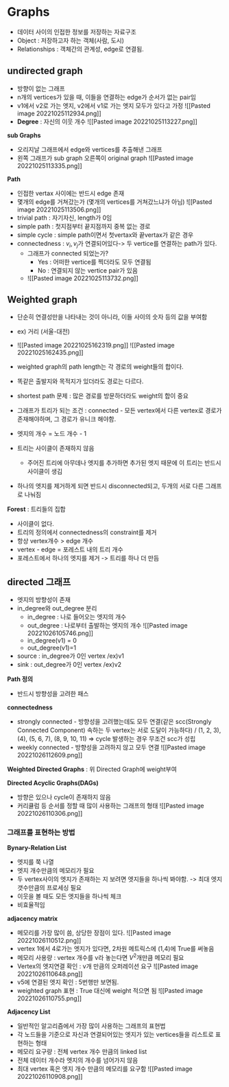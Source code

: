 # Graphs
- 데이터 사이의 인접한 정보를 저장하는 자료구조
- Object : 저장하고자 하는 객체(사람, 도시)
- Relationships : 객체간의 관계성, edge로 연결됨.

## __undirected graph__
- 방향이 없는 그래프
- n개의 vertices가 있을 때, 이들을 연결하는 edge가 순서가 없는 pair임
- v1에서 v2로 가는 엣지, v2에서 v1로 가는 엣지 모두가 있다고 가정
![[Pasted image 20221025112934.png]]
- __Degree__ : 자신의 이웃 개수
![[Pasted image 20221025113227.png]]

__sub Graphs__
- 오리지날 그래프에서 edge와 vertices를 추출해낸 그래프
- 왼쪽 그래프가 sub graph 오른쪽이 original graph 
![[Pasted image 20221025113335.png]]

__Path__
- 인접한 vertax 사이에는 반드시 edge 존재
- 몇개의 edge를 거쳐갔는가 (몇개의 vertices를 거쳐갔느냐가 아님)
![[Pasted image 20221025113506.png]]
- trivial path : 자기자신, length가 0임
- simple path : 첫지점부터 끝지점까지 중복 없는 경로
- simple cycle : simple path이면서 첫vertax와 끝vertax가 같은 경우
- connectedness : $v_{i}, v_{j}$가 연결되어있다-> 두 vertice를 연결하는 path가 있다.
	- 그래프가 connected 되었는가?
		- Yes : 어떠한 vertice를 찍더라도 모두 연결됨
		- No : 연결되지 않는 vertice pair가 있음
	- ![[Pasted image 20221025113732.png]]

## Weighted graph
- 단순히 연결성만을 나타내는 것이 아니라, 이들 사이의 숫자 등의 값을 부여함
- ex) 거리 (서울-대전)
- ![[Pasted image 20221025162319.png]]
![[Pasted image 20221025162435.png]]

- weighted graph의 path length는 각 경로의 weight들의 합이다.
- 똑같은 출발지와 목적지가 있더라도 경로는 다르다.
- shortest path 문제 : 많은 경로를 방문하더라도 weight의 합이 중요
- 그래프가 트리가 되는 조건 : connected - 모든 vertex에서 다른 vertex로 경로가 존재해야하며, 그 경로가 유니크 해야함.
- 엣지의 개수 = 노드 개수 - 1
- 트리는 사이클이 존재하지 않음
	- 주어진 트리에 아무데나 엣지를 추가하면 추가된 엣지 때문에 이 트리는 반드시 사이클이 생김
- 하나의 엣지를 제거하게 되면 반드시 disconnected되고, 두개의 서로 다른 그래프로 나눠짐

__Forest__ : 트리들의 집합
- 사이클이 없다.
- 트리의 정의에서 connectedness의 constraint를 제거
- 항상 vertex개수 > edge 개수
- vertex - edge = 포레스트 내의 트리 개수
- 포레스트에서 하나의 엣지를 제거 -> 트리를 하나 더 만듬

## directed 그래프
- 엣지의 방향성이 존재
- in_degree와 out_degree 분리
	- in_degree : 나로 들어오는 엣지의 개수
	- out_degree : 나로부터 출발하는 엣지의 개수
![[Pasted image 20221026105746.png]]
	- in_degree(v1) = 0
	- out_degree(v1)=1
- source : in_degree가 0인 vertex /ex)v1
- sink : out_degree가 0인 vertex /ex)v2

__Path 정의__
- 반드시 방향성을 고려한 패스

__connectedness__
- strongly connected - 방향성을 고려했는데도 모두 연결(같은 scc(Strongly Connected Component) 속하는 두 vertex는 서로 도달이 가능하다) / (1, 2, 3), (4), (5, 6, 7), (8, 9, 10, 11) => cycle 발생하는 경우 무조건 scc가 성립
- weekly connected - 방향성을 고려하지 않고 모두 연결
![[Pasted image 20221026112609.png]]

__Weighted Directed Graphs__ : 위 Directed Graph에 weight부여

__Directed Acyclic Graphs(DAGs)__
- 방향은 있으나 cycle이 존재하지 않음
- 커리큘럼 등 순서를 정할 때 많이 사용하는 그래프의 형태
![[Pasted image 20221026110306.png]]

### 그래프를 표현하는 방법
__Bynary-Relation List__
- 엣지를 쭉 나열
- 엣지 개수만큼의 메모리가 필요
- 두 vertex사이의 엣지가 존재하는 지 보려면 엣지들을 하나씩 봐야함.
	-> 최대 엣지 갯수만큼의 프로세싱 필요
- 이웃을 볼 때도 모든 엣지들을 하나씩 체크
- 비효율적임

__adjacency matrix__
- 메모리를 가장 많이 씀, 상당한 장점이 있다.
![[Pasted image 20221026110512.png]]
- vertex 1에서 4로가는 엣지가 있다면, 2차원 메트릭스에 (1,4)에 True를 써놓음
- 메모리 사용량 : vertex 개수를 v라 놓는다면 $V^2$개만큼 메모리 필요
- Vertex의 엣지연결 확인 : v개 만큼의 오퍼레이션 요구 
![[Pasted image 20221026110648.png]]
- v5에 연결된 엣지 확인 : 5번행만 보면됨.
- weighted graph 표현 : True 대신에 weight 적으면 됨
![[Pasted image 20221026110755.png]]

__Adjacency List__
- 일반적인 알고리즘에서 가장 많이 사용하는 그래프의 표현법
- 각 노드들을 기준으로 자신과 연결되어있는 엣지가 있는 vertices들을 리스트로 표현하는 형태
- 메모리 요구량 : 전체 vertex 개수 만큼의 linked list
- 전체 데이터 개수라 엣지의 개수를 넘어가지 않음
- 최대 vertex 혹은 엣지 개수 만큼의 메모리를 요구함
![[Pasted image 20221026110908.png]]